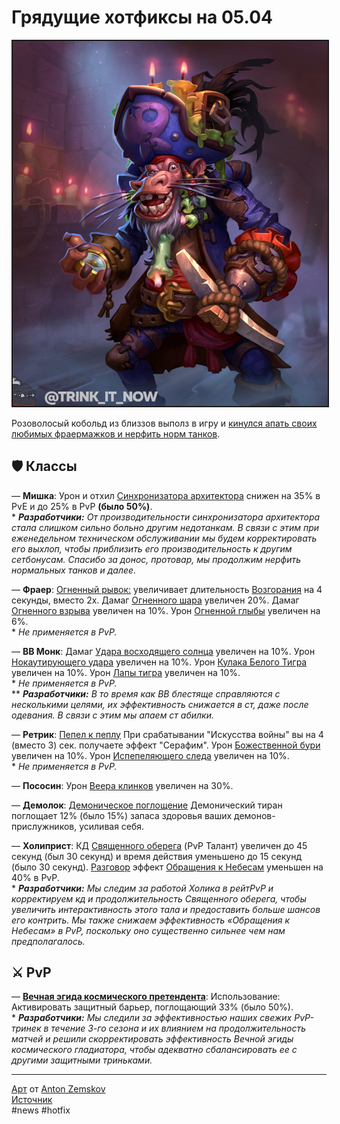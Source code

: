 # Грядущие хотфиксы на 05.04

<center>
<img src=https://raw.githubusercontent.com/MagicalCow/TrinkIT-News/main/Assets/WH326581/WH326581-1.jpg float=center border=2>
</center>

Розоволосый кобольд из близзов выполз в игру и [кинулся апать своих любимых фраермажков и нерфить норм танков](https://us.forums.blizzard.com/en/wow/t/1212557/1). 

## 🛡️ Классы
— **Мишка**: Урон и отхил [Синхронизатора архитектора](https://ru.wowhead.com/spell=363496) снижен на 35% в PvE и до 25% в PvP **(было 50%)**.  
\* ***Разработчики:** От производительности синхронизатора архитектора стала слишком сильно больно другим недотанкам. В связи с этим при еженедельном техническом обслуживании мы будем корректировать его выхлоп, чтобы приблизить его производительность к другим сетбонусам. Спасибо за донос, протовар, мы продолжим нерфить нормальных танков и далее.*  

— **Фраер**: [Огненный рывок:](https://ru.wowhead.com/spell=364476) увеличивает длительность [Возгорания](https://ru.wowhead.com/spell=190319) на 4 секунды, вместо 2х. Дамаг [Огненного шара](https://ru.wowhead.com/spell=133) увеличен 20%. Дамаг [Огненного взрыва](https://ru.wowhead.com/spell=108853) увеличен на 10%. Урон [Огненной глыбы](https://ru.wowhead.com/spell=11366) увеличен на 6%.  
\* *Не применяется в PvP.*  

— **ВВ Монк**: Дамаг [Удара восходящего солнца](https://ru.wowhead.com/spell=107428) увеличен на 10%. Урон [Нокаутирующего удара](https://ru.wowhead.com/spell=205523) увеличен на 10%. Урон [Кулака Белого Тигра](https://ru.wowhead.com/spell=261947) увеличен на 10%. Урон [Лапы тигра](https://ru.wowhead.com/spell=100780) увеличен на 10%.  
\* *Не применяется в PvP.*  
\*\* ***Разработчики:** В то время как ВВ блестяще справляются с несколькими целями, их эффективность снижается в ст, даже после одевания. В связи с этим мы апаем ст абилки.*  

— **Ретрик**: [Пепел к пеплу](https://ru.wowhead.com/spell=363677) При срабатывании "Искусства войны" вы на 4 (вместо 3) сек. получаете эффект "Серафим". Урон [Божественной бури](https://ru.wowhead.com/spell=53385) увеличен на 10%. Урон [Испепеляющего следа](https://ru.wowhead.com/spell=255937) увеличен на 10%.  
\* *Не применяется в PvP.*  

— **Пососин**: Урон [Веера клинков](https://ru.wowhead.com/spell=51723) увеличен на 30%.  

— **Демолок**: [Демоническое поглощение](https://ru.wowhead.com/spell=267215) Демонический тиран поглощает 12% (было 15%) запаса здоровья ваших демонов-прислужников, усиливая себя.  

— **Холиприст**: КД [Священного оберега](https://ru.wowhead.com/spell=213610) (PvP Талант) увеличен до 45 секунд (был 30 секунд) и время действия уменьшено до 15 секунд (было 30 секунд). [Разговор](https://ru.wowhead.com/spell=363492) эффект [Обращения к Небесам](https://ru.wowhead.com/spell=363727) уменьшен на 40% в PvP.  
\* ***Разработчики:** Мы следим за работой Холика в рейтPvP и корректируем кд и продолжительность Священного оберега, чтобы увеличить интерактивность этого тала и предоставить больше шансов его контрить. Мы также снижаем эффективность «Обращения к Небесам» в PvP, поскольку оно существенно сильнее чем нам предполагалось.*


## ⚔️ PvP
— **[Вечная эгида космического претендента](https://ru.wowhead.com/item=188775)**: Использование: Активировать защитный барьер, поглощающий 33% (было 50%).  
\* ***Разработчики:** Мы следили за эффективностью наших свежих PvP-тринек в течение 3-го сезона и их влиянием на продолжительность матчей и решили скорректировать эффективность Вечной эгиды космического гладиатора, чтобы адекватно сбалансировать ее с другими защитными триньками.*  

---
[Арт](https://www.artstation.com/artwork/DJvry) от [Anton Zemskov](https://www.artstation.com/antonz)  
[Источник](https://www.wowhead.com/news/326581)  
#news #hotfix